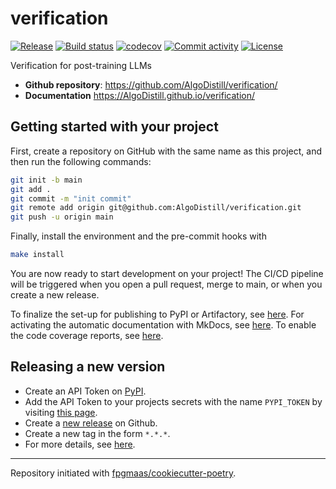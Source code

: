 # verification

[![Release](https://img.shields.io/github/v/release/AlgoDistill/verification)](https://img.shields.io/github/v/release/AlgoDistill/verification)
[![Build status](https://img.shields.io/github/actions/workflow/status/AlgoDistill/verification/main.yml?branch=main)](https://github.com/AlgoDistill/verification/actions/workflows/main.yml?query=branch%3Amain)
[![codecov](https://codecov.io/gh/AlgoDistill/verification/branch/main/graph/badge.svg)](https://codecov.io/gh/AlgoDistill/verification)
[![Commit activity](https://img.shields.io/github/commit-activity/m/AlgoDistill/verification)](https://img.shields.io/github/commit-activity/m/AlgoDistill/verification)
[![License](https://img.shields.io/github/license/AlgoDistill/verification)](https://img.shields.io/github/license/AlgoDistill/verification)

Verification for post-training LLMs

- **Github repository**: <https://github.com/AlgoDistill/verification/>
- **Documentation** <https://AlgoDistill.github.io/verification/>

## Getting started with your project

First, create a repository on GitHub with the same name as this project, and then run the following commands:

```bash
git init -b main
git add .
git commit -m "init commit"
git remote add origin git@github.com:AlgoDistill/verification.git
git push -u origin main
```

Finally, install the environment and the pre-commit hooks with

```bash
make install
```

You are now ready to start development on your project!
The CI/CD pipeline will be triggered when you open a pull request, merge to main, or when you create a new release.

To finalize the set-up for publishing to PyPI or Artifactory, see [here](https://fpgmaas.github.io/cookiecutter-poetry/features/publishing/#set-up-for-pypi).
For activating the automatic documentation with MkDocs, see [here](https://fpgmaas.github.io/cookiecutter-poetry/features/mkdocs/#enabling-the-documentation-on-github).
To enable the code coverage reports, see [here](https://fpgmaas.github.io/cookiecutter-poetry/features/codecov/).

## Releasing a new version

- Create an API Token on [PyPI](https://pypi.org/).
- Add the API Token to your projects secrets with the name `PYPI_TOKEN` by visiting [this page](https://github.com/AlgoDistill/verification/settings/secrets/actions/new).
- Create a [new release](https://github.com/AlgoDistill/verification/releases/new) on Github.
- Create a new tag in the form `*.*.*`.
- For more details, see [here](https://fpgmaas.github.io/cookiecutter-poetry/features/cicd/#how-to-trigger-a-release).

---

Repository initiated with [fpgmaas/cookiecutter-poetry](https://github.com/fpgmaas/cookiecutter-poetry).
